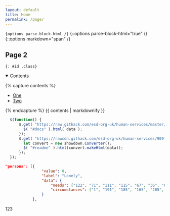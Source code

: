 ```yaml
---
layout: default
title: Home
permalink: /page/
---
```

`{options parse-block-html /}`
{::options parse-block-html="true" /}
{::options markdown="span" /}
## Page 2
```
{: #id .class}
```

<details open><summary>Contents
</summary>  
<p>
{% capture contents %}

* [One](/page/#1)
* [Two](/page/#2)

{% endcapture %}
{{ contents  | markdownify }}
</p>
</details>

```javascript
  $(function() {
      $.get( "https://raw.githack.com/esd-org-uk/human-services/master/Schemas/documentation.html", function( data ) {
        $( "#docs" ).html( data );
      });      
      $.get( "https://rawcdn.githack.com/esd-org-uk/human-services/909f9161bdfda3cab3448c2ed09faa18a974ae90/README.md", function( data ) {
        let convert = new showdown.Converter();
        $( "#readme" ).html(convert.makeHtml(data));
      });
  });
```

```json
"persona": [{
                "value": 0,
                "label": "Lonely",
                "data": {
                    "needs": ["122", "71", "111", "115", "67", "36", "66", "68"],
                    "circumstances": ["1", "191", "185", "165", "205", "210", "213", "218", "220"]
                }
            },

```
123